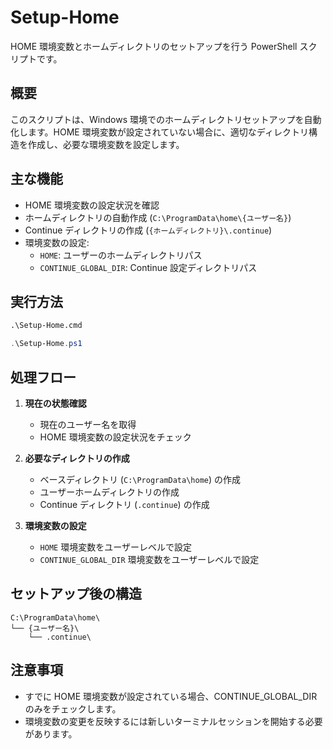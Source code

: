# Setup-Home

HOME 環境変数とホームディレクトリのセットアップを行う PowerShell スクリプトです。

## 概要

このスクリプトは、Windows 環境でのホームディレクトリセットアップを自動化します。HOME 環境変数が設定されていない場合に、適切なディレクトリ構造を作成し、必要な環境変数を設定します。

## 主な機能

- HOME 環境変数の設定状況を確認
- ホームディレクトリの自動作成 (`C:\ProgramData\home\{ユーザー名}`)
- Continue ディレクトリの作成 (`{ホームディレクトリ}\.continue`)
- 環境変数の設定:
  - `HOME`: ユーザーのホームディレクトリパス
  - `CONTINUE_GLOBAL_DIR`: Continue 設定ディレクトリパス

## 実行方法

```cmd
.\Setup-Home.cmd
```

```powershell
.\Setup-Home.ps1
```

## 処理フロー

1. **現在の状態確認**
   - 現在のユーザー名を取得
   - HOME 環境変数の設定状況をチェック

2. **必要なディレクトリの作成**
   - ベースディレクトリ (`C:\ProgramData\home`) の作成
   - ユーザーホームディレクトリの作成
   - Continue ディレクトリ (`.continue`) の作成

3. **環境変数の設定**
   - `HOME` 環境変数をユーザーレベルで設定
   - `CONTINUE_GLOBAL_DIR` 環境変数をユーザーレベルで設定

## セットアップ後の構造

```text
C:\ProgramData\home\
└── {ユーザー名}\
    └── .continue\
```

## 注意事項

- すでに HOME 環境変数が設定されている場合、CONTINUE_GLOBAL_DIR のみをチェックします。
- 環境変数の変更を反映するには新しいターミナルセッションを開始する必要があります。
